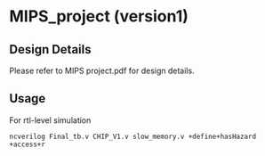 # MIPS_project   (version1)
## Design Details
Please refer to MIPS project.pdf for design details.  

## Usage
For rtl-level simulation
```
ncverilog Final_tb.v CHIP_V1.v slow_memory.v +define+hasHazard +access+r
```   
